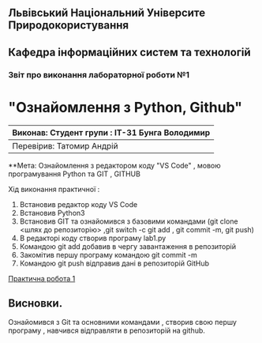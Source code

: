 ## Львівський Національний Університе Природокористування
## Кафедра інформаційних систем та технологій



### Звіт про виконання лабораторної роботи №1
# "Ознайомлення з Python, Github"

|Виконав: Студент групи : ІТ-31 Бунга Володимир|
|----------------------------------------------|
|Перевірив: Татомир Андрій|


**Мета:  Ознайомлення з редактором коду "VS Code" , мовою програмування Python та GIT , GITHUB


Хід виконання практичної :


1. Встановив редактор коду VS Code
2. Встановив Python3
3. Встановив GIT та ознайомився з базовими командами (git clone <шлях до репозиторію> ,git switch -c <name branch>  git add , git commit -m, git push)
4. В  редакторі коду створив програму lab1.py
5. Командою git add добавив в чергу завантаження в репозиторій
6. Закомітив першу програму командою git commit -m
7. Командою git push відправив дані в репозиторій GitHub

[Практична робота 1](./lab1.py)

## Висновки.
Ознайомився з Git  та основними командами , створив свою першу програму , навчився відправляти в репозиторій на github.
